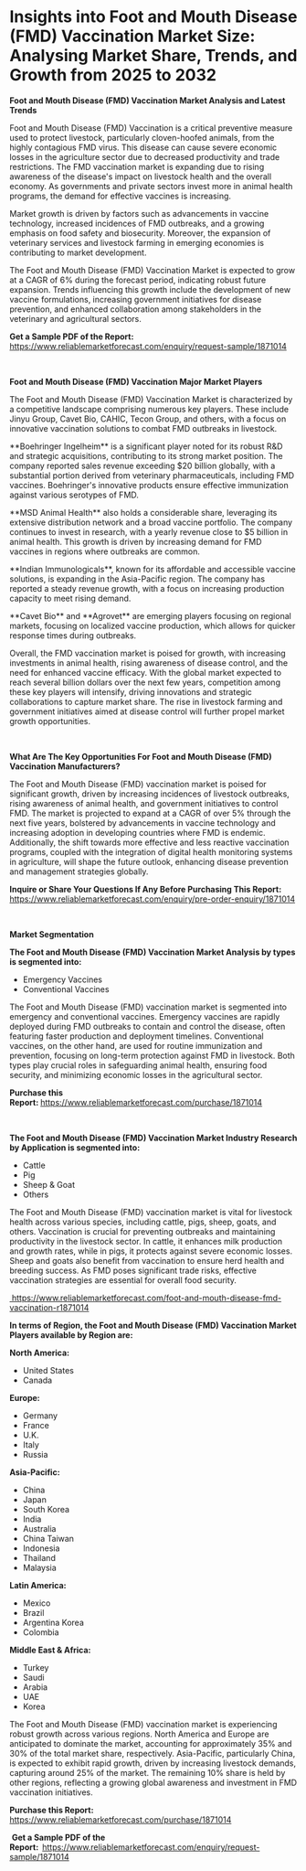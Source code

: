 <p><h1>Insights into Foot and Mouth Disease (FMD) Vaccination Market Size: Analysing Market Share, Trends, and Growth from 2025 to 2032</h1></p><p><strong>Foot and Mouth Disease (FMD) Vaccination Market Analysis and Latest Trends</strong></p>
<p><p>Foot and Mouth Disease (FMD) Vaccination is a critical preventive measure used to protect livestock, particularly cloven-hoofed animals, from the highly contagious FMD virus. This disease can cause severe economic losses in the agriculture sector due to decreased productivity and trade restrictions. The FMD vaccination market is expanding due to rising awareness of the disease's impact on livestock health and the overall economy. As governments and private sectors invest more in animal health programs, the demand for effective vaccines is increasing.</p><p>Market growth is driven by factors such as advancements in vaccine technology, increased incidences of FMD outbreaks, and a growing emphasis on food safety and biosecurity. Moreover, the expansion of veterinary services and livestock farming in emerging economies is contributing to market development. </p><p>The Foot and Mouth Disease (FMD) Vaccination Market is expected to grow at a CAGR of 6% during the forecast period, indicating robust future expansion. Trends influencing this growth include the development of new vaccine formulations, increasing government initiatives for disease prevention, and enhanced collaboration among stakeholders in the veterinary and agricultural sectors.</p></p>
<p><strong>Get a Sample PDF of the Report:&nbsp;</strong> <a href="https://www.reliablemarketforecast.com/enquiry/request-sample/1871014?utm_campaign=3504&utm_medium=2&utm_source=Github&utm_content=ia&utm_term=19042025&utm_id=foot-and-mouth-disease-fmd-vaccination">https://www.reliablemarketforecast.com/enquiry/request-sample/1871014</a></p>
<p>&nbsp;</p>
<p><strong>Foot and Mouth Disease (FMD) Vaccination Major Market Players</strong></p>
<p><p>The Foot and Mouth Disease (FMD) Vaccination Market is characterized by a competitive landscape comprising numerous key players. These include Jinyu Group, Cavet Bio, CAHIC, Tecon Group, and others, with a focus on innovative vaccination solutions to combat FMD outbreaks in livestock.</p><p>**Boehringer Ingelheim** is a significant player noted for its robust R&D and strategic acquisitions, contributing to its strong market position. The company reported sales revenue exceeding $20 billion globally, with a substantial portion derived from veterinary pharmaceuticals, including FMD vaccines. Boehringer's innovative products ensure effective immunization against various serotypes of FMD.</p><p>**MSD Animal Health** also holds a considerable share, leveraging its extensive distribution network and a broad vaccine portfolio. The company continues to invest in research, with a yearly revenue close to $5 billion in animal health. This growth is driven by increasing demand for FMD vaccines in regions where outbreaks are common.</p><p>**Indian Immunologicals**, known for its affordable and accessible vaccine solutions, is expanding in the Asia-Pacific region. The company has reported a steady revenue growth, with a focus on increasing production capacity to meet rising demand.</p><p>**Cavet Bio** and **Agrovet** are emerging players focusing on regional markets, focusing on localized vaccine production, which allows for quicker response times during outbreaks.</p><p>Overall, the FMD vaccination market is poised for growth, with increasing investments in animal health, rising awareness of disease control, and the need for enhanced vaccine efficacy. With the global market expected to reach several billion dollars over the next few years, competition among these key players will intensify, driving innovations and strategic collaborations to capture market share. The rise in livestock farming and government initiatives aimed at disease control will further propel market growth opportunities.</p></p>
<p>&nbsp;</p>
<p><strong>What Are The Key Opportunities For Foot and Mouth Disease (FMD) Vaccination Manufacturers?</strong></p>
<p><p>The Foot and Mouth Disease (FMD) vaccination market is poised for significant growth, driven by increasing incidences of livestock outbreaks, rising awareness of animal health, and government initiatives to control FMD. The market is projected to expand at a CAGR of over 5% through the next five years, bolstered by advancements in vaccine technology and increasing adoption in developing countries where FMD is endemic. Additionally, the shift towards more effective and less reactive vaccination programs, coupled with the integration of digital health monitoring systems in agriculture, will shape the future outlook, enhancing disease prevention and management strategies globally.</p></p>
<p><strong>Inquire or Share Your Questions If Any Before Purchasing This Report:</strong> <a href="https://www.reliablemarketforecast.com/enquiry/pre-order-enquiry/1871014?utm_campaign=3504&utm_medium=2&utm_source=Github&utm_content=ia&utm_term=19042025&utm_id=foot-and-mouth-disease-fmd-vaccination">https://www.reliablemarketforecast.com/enquiry/pre-order-enquiry/1871014</a></p>
<p>&nbsp;</p>
<p><strong>Market Segmentation</strong></p>
<p><strong>The Foot and Mouth Disease (FMD) Vaccination Market Analysis by types is segmented into:</strong></p>
<p><ul><li>Emergency Vaccines</li><li>Conventional Vaccines</li></ul></p>
<p><p>The Foot and Mouth Disease (FMD) vaccination market is segmented into emergency and conventional vaccines. Emergency vaccines are rapidly deployed during FMD outbreaks to contain and control the disease, often featuring faster production and deployment timelines. Conventional vaccines, on the other hand, are used for routine immunization and prevention, focusing on long-term protection against FMD in livestock. Both types play crucial roles in safeguarding animal health, ensuring food security, and minimizing economic losses in the agricultural sector.</p></p>
<p><strong>Purchase this Report:&nbsp;</strong><a href="https://www.reliablemarketforecast.com/purchase/1871014?utm_campaign=3504&utm_medium=2&utm_source=Github&utm_content=ia&utm_term=19042025&utm_id=foot-and-mouth-disease-fmd-vaccination">https://www.reliablemarketforecast.com/purchase/1871014</a></p>
<p>&nbsp;</p>
<p><strong>The Foot and Mouth Disease (FMD) Vaccination Market Industry Research by Application is segmented into:</strong></p>
<p><ul><li>Cattle</li><li>Pig</li><li>Sheep & Goat</li><li>Others</li></ul></p>
<p><p>The Foot and Mouth Disease (FMD) vaccination market is vital for livestock health across various species, including cattle, pigs, sheep, goats, and others. Vaccination is crucial for preventing outbreaks and maintaining productivity in the livestock sector. In cattle, it enhances milk production and growth rates, while in pigs, it protects against severe economic losses. Sheep and goats also benefit from vaccination to ensure herd health and breeding success. As FMD poses significant trade risks, effective vaccination strategies are essential for overall food security.</p></p>
<p><a href="https://www.reliablemarketforecast.com/foot-and-mouth-disease-fmd-vaccination-r1871014?utm_campaign=3504&utm_medium=2&utm_source=Github&utm_content=ia&utm_term=19042025&utm_id=foot-and-mouth-disease-fmd-vaccination">&nbsp;https://www.reliablemarketforecast.com/foot-and-mouth-disease-fmd-vaccination-r1871014</a></p>
<p><strong>In terms of Region, the Foot and Mouth Disease (FMD) Vaccination Market Players available by Region are:</strong></p>
<p>
    <p> <strong> North America: </strong>
        <ul>
            <li>United States</li>
            <li>Canada</li>
        </ul>
        </p> 
    <p> <strong> Europe: </strong>
        <ul>
            <li>Germany</li>
            <li>France</li>
            <li>U.K.</li>
            <li>Italy</li>
            <li>Russia</li>
        </ul>
        </p> 
    <p> <strong> Asia-Pacific: </strong>
        <ul>
            <li>China</li>
            <li>Japan</li>
            <li>South Korea</li>
            <li>India</li>
            <li>Australia</li>
            <li>China Taiwan</li>
            <li>Indonesia</li>
            <li>Thailand</li>
            <li>Malaysia</li>
        </ul>
        </p> 
    <p> <strong> Latin America: </strong>
        <ul>
            <li>Mexico</li>
            <li>Brazil</li>
            <li>Argentina Korea</li>
            <li>Colombia</li>
        </ul>
        </p> 
    <p> <strong> Middle East & Africa: </strong>
        <ul>
            <li>Turkey</li>
            <li>Saudi</li>
            <li>Arabia</li>
            <li>UAE</li>
            <li>Korea</li>
        </ul>
    </p>
    </p>
<p><p>The Foot and Mouth Disease (FMD) vaccination market is experiencing robust growth across various regions. North America and Europe are anticipated to dominate the market, accounting for approximately 35% and 30% of the total market share, respectively. Asia-Pacific, particularly China, is expected to exhibit rapid growth, driven by increasing livestock demands, capturing around 25% of the market. The remaining 10% share is held by other regions, reflecting a growing global awareness and investment in FMD vaccination initiatives.</p></p>
<p><strong>Purchase this Report: </strong><a href="https://www.reliablemarketforecast.com/purchase/1871014?utm_campaign=3504&utm_medium=2&utm_source=Github&utm_content=ia&utm_term=19042025&utm_id=foot-and-mouth-disease-fmd-vaccination">https://www.reliablemarketforecast.com/purchase/1871014</a></p>
<p>&nbsp;<strong>Get a Sample PDF of the Report:&nbsp;&nbsp;</strong><a href="https://www.reliablemarketforecast.com/enquiry/request-sample/1871014?utm_campaign=3504&utm_medium=2&utm_source=Github&utm_content=ia&utm_term=19042025&utm_id=foot-and-mouth-disease-fmd-vaccination">https://www.reliablemarketforecast.com/enquiry/request-sample/1871014</a></p>
<p><strong></strong></p>
<p><p></p><p></p><p></p></p>